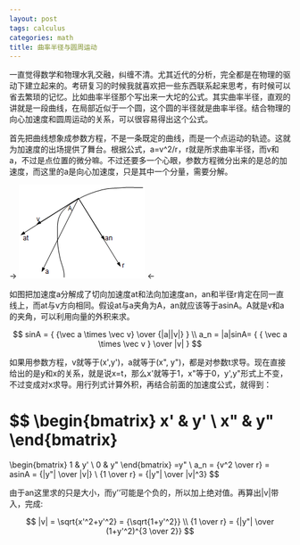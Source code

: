 ```yaml
---
layout: post
tags: calculus
categories: math
title: 曲率半径与圆周运动
---
```

一直觉得数学和物理水乳交融，纠缠不清。尤其近代的分析，完全都是在物理的驱动下建立起来的。考研复习的时候我就喜欢把一些东西联系起来思考，有时候可以省去繁琐的记忆。比如曲率半径那个写出来一大坨的公式。其实曲率半径，直观的讲就是一段曲线，在局部近似于一个圆，这个圆的半径就是曲率半径。结合物理的向心加速度和圆周运动的关系，可以很容易得出这个公式。

首先把曲线想象成参数方程，不是一条既定的曲线，而是一个点运动的轨迹。这就为加速度的出场提供了舞台。根据公式，a=v^2/r，r就是所求曲率半径，而v和a，不过是点位置的微分嘛。不过还要多一个心眼，参数方程微分出来的是总的加速度，而这里的a是向心加速度，只是其中一个分量，需要分解。

-> ![](/assets/images/curvature/1.png) <-

如图把加速度a分解成了切向加速度at和法向加速度an，an和半径r肯定在同一直线上，而at与v方向相同。假设at与a夹角为A，an就应该等于asinA。A就是v和a的夹角，可以利用向量的外积来求。

$$
sinA = { {\vec a \times \vec v} \over {|a||v|} } \\
a_n = |a|sinA= { { \vec a \times \vec v } \over |v| }
$$

如果用参数方程，v就等于(x',y')，a就等于(x", y")，都是对参数t求导。现在直接给出的是y和x的关系，就是说x=t，那么x'就等于1，x"等于0，y',y"形式上不变，不过变成对x求导。用行列式计算外积，再结合前面的加速度公式，就得到：

$$
\begin{bmatrix}
x' & y' \\
x" & y"
\end{bmatrix}
=
\begin{bmatrix}
1 & y' \\
0 & y"
\end{bmatrix}
=y" \\
a_n = {v^2 \over r} = asinA = {|y"| \over |v|} \\
{1 \over r} = {|y"| \over |v|^3}
$$

由于an这里求的只是大小，而y’’可能是个负的，所以加上绝对值。再算出|v|带入，完成:

$$
|v| = \sqrt{x'^2+y'^2} = {\sqrt{1+y'^2}} \\
{1 \over r} = {|y"| \over (1+y'^2)^{3 \over 2}}
$$